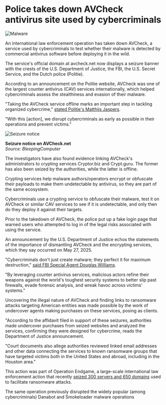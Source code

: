 # Police takes down AVCheck antivirus site used by cybercriminals

![Malware](https://www.bleepstatic.com/content/hl-images/2022/05/05/malware-header.jpg)

An international law enforcement operation has taken down AVCheck, a service used by cybercriminals to test whether their malware is detected by commercial antivirus software before deploying it in the wild.

The service's official domain at avcheck.net now displays a seizure banner with the crests of the U.S. Department of Justice, the FBI, the U.S. Secret Service, and the Dutch police (Politie).

According to an announcement on the Politie website, AVCheck was one of the largest counter antivirus (CAV) services internationally, which helped cybercriminals assess the stealthiness and evasion of their malware.

"Taking the AVCheck service offline marks an important step in tackling organized cybercrime," [stated Politie's Matthijs Jaspers](https://www.politie.nl/nieuws/2025/mei/30/11-sleuteldienst-voor-ontwikkelaars-van-malware-onderuitgehaald.html).

"With this \[action\], we disrupt cybercriminals as early as possible in their operations and prevent victims."

![Seizure notice](https://www.bleepstatic.com/images/news/u/1220909/2025/May/seized.jpg)

**Seizure notice on AVCheck.net**  
_Source: BleepingComputer_

The investigators have also found evidence linking AVCheck's administrators to crypting services Cryptor.biz and Crypt.guru. The former has also been seized by the authorities, while the latter is offline.

Crypting services help malware authors/operators encrypt or obfuscate their payloads to make them undetectable by antivirus, so they are part of the same ecosystem.

Cybercriminals use a crypting service to obfuscate their malware, test it on AVCheck or similar CAV services to see if it is undetectable, and only then do they deploy it against their targets.

Prior to the takedown of AVCheck, the police put up a fake login page that warned users who attempted to log in of the legal risks associated with using the service.

An announcement by the U.S. Department of Justice echos the statements of the importance of dismantling AVCheck and the encrypting services, which they say occurred on May 27, 2025.

"Cybercriminals don't just create malware; they perfect it for maximum destruction," [said FBI Special Agent Douglas Williams](https://www.justice.gov/usao-sdtx/pr/websites-selling-hacking-tools-cybercriminals-seized).

"By leveraging counter antivirus services, malicious actors refine their weapons against the world's toughest security systems to better slip past firewalls, evade forensic analysis, and wreak havoc across victims' systems."

Uncovering the illegal nature of AVCheck and finding links to ransomware attacks targeting American entities was made possible by the work of undercover agents making purchases on these services, posing as clients.

"According to the affidavit filed in support of these seizures, authorities made undercover purchases from seized websites and analyzed the services, confirming they were designed for cybercrime, reads the Department of Justice announcement.

"Court documents also allege authorities reviewed linked email addresses and other data connecting the services to known ransomware groups that have targeted victims both in the United States and abroad, including in the Houston area." 

This action was part of Operation Endgame, a large-scale international law enforcement action that recently [seized 300 servers and 650 domains](https://www.bleepingcomputer.com/news/security/police-takes-down-300-servers-in-ransomware-supply-chain-crackdown/) used to facilitate ransomware attacks.

The same operation previously disrupted the widely popular (among cybercriminals) Danabot and Smokeloader malware operations